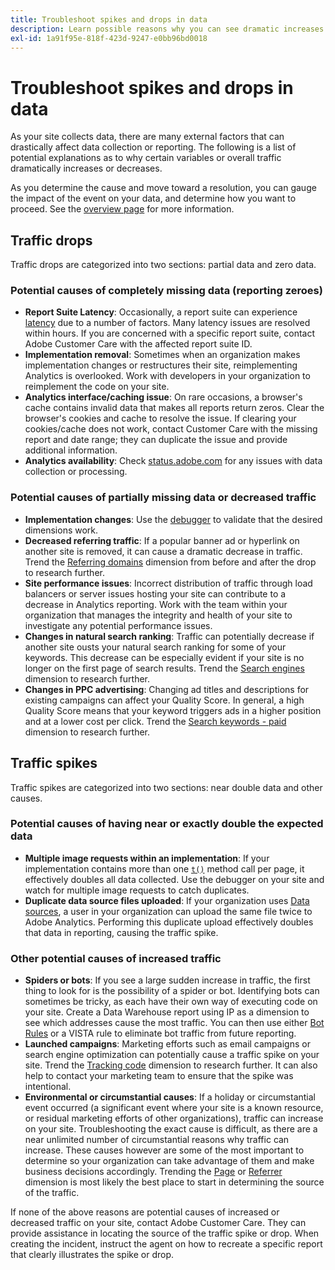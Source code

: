 ```yaml
---
title: Troubleshoot spikes and drops in data
description: Learn possible reasons why you can see dramatic increases or decreases in trended reports.
exl-id: 1a91f95e-818f-423d-9247-e0bb96bd0018
---
```

# Troubleshoot spikes and drops in data

As your site collects data, there are many external factors that can drastically affect data collection or reporting. The following is a list of potential explanations as to why certain variables or overall traffic dramatically increases or decreases.

As you determine the cause and move toward a resolution, you can gauge the impact of the event on your data, and determine how you want to proceed. See the [overview page](overview.md) for more information.

## Traffic drops

Traffic drops are categorized into two sections: partial data and zero data.

### Potential causes of completely missing data (reporting zeroes)

* **Report Suite Latency**: Occasionally, a report suite can experience [latency](../latency.md) due to a number of factors. Many latency issues are resolved within hours. If you are concerned with a specific report suite, contact Adobe Customer Care with the affected report suite ID.
* **Implementation removal**: Sometimes when an organization makes implementation changes or restructures their site, reimplementing Analytics is overlooked. Work with developers in your organization to reimplement the code on your site.
* **Analytics interface/caching issue**: On rare occasions, a browser's cache contains invalid data that makes all reports return zeros. Clear the browser's cookies and cache to resolve the issue. If clearing your cookies/cache does not work, contact Customer Care with the missing report and date range; they can duplicate the issue and provide additional information.
* **Analytics availability**: Check [status.adobe.com](https://status.adobe.com/products/1173/) for any issues with data collection or processing.

### Potential causes of partially missing data or decreased traffic

* **Implementation changes**: Use the [debugger](/help/implement/validate/debugger.md) to validate that the desired dimensions work.
* **Decreased referring traffic**: If a popular banner ad or hyperlink on another site is removed, it can cause a dramatic decrease in traffic. Trend the [Referring domains](/help/components/dimensions/referring-domain.md) dimension from before and after the drop to research further.
* **Site performance issues**: Incorrect distribution of traffic through load balancers or server issues hosting your site can contribute to a decrease in Analytics reporting. Work with the team within your organization that manages the integrity and health of your site to investigate any potential performance issues.
* **Changes in natural search ranking**: Traffic can potentially decrease if another site ousts your natural search ranking for some of your keywords. This decrease can be especially evident if your site is no longer on the first page of search results. Trend the [Search engines](/help/components/dimensions/search-engine.md) dimension to research further.
* **Changes in PPC advertising**: Changing ad titles and descriptions for existing campaigns can affect your Quality Score. In general, a high Quality Score means that your keyword triggers ads in a higher position and at a lower cost per click. Trend the [Search keywords - paid](/help/components/dimensions/search-keyword.md) dimension to research further.

## Traffic spikes

Traffic spikes are categorized into two sections: near double data and other causes.

### Potential causes of having near or exactly double the expected data

* **Multiple image requests within an implementation**: If your implementation contains more than one [`t()`](/help/implement/vars/functions/t-method.md) method call per page, it effectively doubles all data collected. Use the debugger on your site and watch for multiple image requests to catch duplicates.
* **Duplicate data source files uploaded**: If your organization uses [Data sources](/help/import/c-data-sources/datasrc-home.md), a user in your organization can upload the same file twice to Adobe Analytics. Performing this duplicate upload effectively doubles that data in reporting, causing the traffic spike.

### Other potential causes of increased traffic

* **Spiders or bots**: If you see a large sudden increase in traffic, the first thing to look for is the possibility of a spider or bot. Identifying bots can sometimes be tricky, as each have their own way of executing code on your site. Create a Data Warehouse report using IP as a dimension to see which addresses cause the most traffic. You can then use either [Bot Rules](/help/admin/admin/bot-removal/bot-rules.md) or a VISTA rule to eliminate bot traffic from future reporting.
* **Launched campaigns**: Marketing efforts such as email campaigns or search engine optimization can potentially cause a traffic spike on your site. Trend the [Tracking code](/help/components/dimensions/tracking-code.md) dimension to research further. It can also help to contact your marketing team to ensure that the spike was intentional.
* **Environmental or circumstantial causes**: If a holiday or circumstantial event occurred (a significant event where your site is a known resource, or residual marketing efforts of other organizations), traffic can increase on your site. Troubleshooting the exact cause is difficult, as there are a near unlimited number of circumstantial reasons why traffic can increase. These causes however are some of the most important to determine so your organization can take advantage of them and make business decisions accordingly. Trending the [Page](/help/components/dimensions/page.md) or [Referrer](/help/components/dimensions/referrer.md) dimension is most likely the best place to start in determining the source of the traffic.

If none of the above reasons are potential causes of increased or decreased traffic on your site, contact Adobe Customer Care. They can provide assistance in locating the source of the traffic spike or drop. When creating the incident, instruct the agent on how to recreate a specific report that clearly illustrates the spike or drop.
